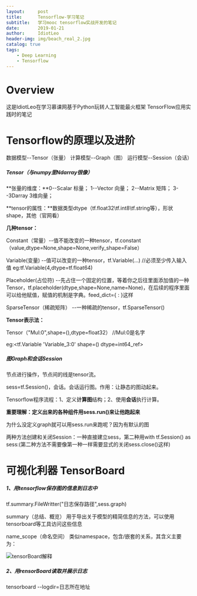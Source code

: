 ```yaml
---
layout:     post
title:      Tensorflow-学习笔记
subtitle:   学习mooc tensorflow实战开发的笔记
date:       2019-01-21
author:     IdiotLeo
header-img: img/beach_real_2.jpg
catalog: true
tags:
    - Deep Learning
    - Tensorflow
---
```


# Overview

这是IdiotLeo在学习慕课网基于Python玩转人工智能最火框架 TensorFlow应用实践时的笔记

# Tensorflow的原理以及进阶

数据模型--Tensor（张量）   计算模型--Graph（图）   运行模型--Session（会话）

##### Tensor（与numpy里Ndarray很像）

**张量的维度：**0--Scalar 标量； 1--Vector 向量； 2--Matrix 矩阵； 3--3Darray 3维向量；

**tensor的属性：**数据类型dtype（tf.float32\tf.int8\tf.string等），形状shape，其他（官网看）

**几种tensor：**

Constant（常量）--值不能改变的一种tensor，tf.constant（value,dtype=None,shape=None,verify_shape=False）

Variable(变量) --值可以改变的一种tensor，tf.Variable(...)  //必须至少传入输入值 eg:tf.Variable(4,dtype=tf.float64)

Placeholder(占位符) --先占住一个固定的位置，等着你之后往里面添加值的一种Tensor，tf.placeholder(dtype,shape=None,name=None)，在后续的程序里面可以给他赋值，赋值的机制是字典。feed_dict={ : }这样 

SparseTensor（稀疏矩阵） --一种稀疏的tensor，tf.SparseTensor()

**Tensor表示法：**

Tensor（"Mul:0",shape=(),dtype=float32） //Mul:0是名字

eg:<tf.Variable 'Variable_3:0' shape=() dtype=int64_ref>

##### 图Graph和会话Session

节点进行操作，节点间的线是tensor流。

sess=tf.Session()，会话。会话运行图。作用：让静态的图动起来。

Tensorflow程序流程：1、定义**计算图**结构；2、使用**会话**执行计算。

**重要理解：定义出来的各种组件用sess.run()来让他跑起来**

为什么没定义graph就可以用sess.run来跑呢？因为有默认的图

两种方法创建和关闭Session：一种直接建立sess，第二种用with tf.Session() as sess:(第二种方法不需要像第一种一样需要显式的关闭sess.close()这样)

# 可视化利器 TensorBoard

##### 1、用tensorflow保存图的信息到日志中

tf.summary.FileWritter("日志保存路径",sess.graph)

summary（总结、概览）  用于导出关于模型的精简信息的方法，可以使用tensorboard等工具访问这些信息

name_scope（命名空间）  类似namespace，包含/嵌套的关系，其含义主要为：

![tensorBoard解释](https://github.com/idiotLeoLYJ/idiotLeoLYJ.github.io/img/tensorboard.png)

##### 2、用rensorBoard读取并展示日志

tensorboard --logdir=日志所在地址

##### 
